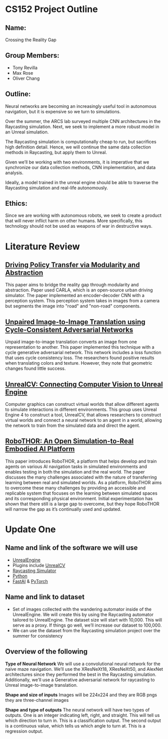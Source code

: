 # CS152 Project Outline

## Name:

Crossing the Reality Gap

## Group Members:

- Tony Revilla
- Max Rose
- Oliver Chang

## Outline:

Neural networks are becoming an increasingly useful tool in autonomous navigation, but it is expensive so we turn to simulations. 

Over the summer, the ARCS lab surveyed multiple CNN architectures in the Raycasting simulation. Next, we seek to implement a more robust model in an Unreal simulation. 

The Raycasting simulation is computationally cheap to run, but sacrifices high definition detail. Hence, we will continue the same data collection methods in Raycasting, but apply them to Unreal.

Given we’ll be working with two environments, it is imperative that we synchronize our data collection methods, CNN implementation, and data analysis. 

Ideally, a model trained in the unreal engine should be able to traverse the Raycasting simulation and real-life autonomously. 

## Ethics:

Since we are working with autonomous robots, we seek to create a product that will never inflict harm on other humans. More specifically, this technology should not be used as weapons of war in destructive ways.

# Literature Review

## [**Driving Policy Transfer via Modularity and Abstraction**](https://arxiv.org/pdf/1804.09364.pdf)

This paper aims to bridge the reality gap through modularity and abstraction. Paper used CARLA, which is an open-source urban driving simulator. The paper implemented an encoder-decoder CNN with a perception system. This perception system takes in images from a camera but segments the image into "road" and "non-road" components.

## [**Unpaired Image-to-Image Translation using Cycle-Consistent Adversarial Networks**](https://openaccess.thecvf.com/content_ICCV_2017/papers/Zhu_Unpaired_Image-To-Image_Translation_ICCV_2017_paper.pdf)

Unpaid image-to-image translation converts an image from one representation to another. This paper implemented this technique with a cycle generative adversarial network. This network includes a loss function that uses cycle consistency loss. The researchers found positive results when translating colors and texture. However, they note that geometric changes found little success.

## [**UnrealCV: Connecting Computer Vision to Unreal Engine**](https://link.springer.com/content/pdf/10.1007/978-3-319-49409-8_75.pdf)

Computer graphics can construct virtual worlds that allow different agents to simulate interactions in different environments. This group uses Unreal Engine 4 to construct a tool, UnrealCV, that allows researchers to construct virtual worlds and connect a neural network to an agent in a world, allowing the network to train from the simulated data and direct the agent.

## [**RoboTHOR: An Open Simulation-to-Real Embodied AI Platform**](https://arxiv.org/abs/2004.06799)

This paper introduces RoboTHOR, a platform that helps develop and train agents on various AI navigation tasks in simulated environments and enables testing in both the simulation and the real world. The paper discusses the many challenges associated with the nature of transferring learning between real and simulated worlds. As a platform, RoboTHOR aims to overcome these many challenges by providing an accessible and replicable system that focuses on the learning between simulated spaces and its corresponding physical environment. Initial experimentation has shown that there still is a large gap to overcome, but they hope RoboTHOR will narrow the gap as it’s continually used and updated.

# Update One

## Name and link of the software we will use

- [UnrealEngine](https://www.unrealengine.com/en-US/)
- Plugins include [UnrealCV](https://unrealcv.org/)
- [Raycasting Simulator](https://github.com/anthonyjclark/raycasting-simulation)
- [Python](https://www.python.org/)
- [FastAI](https://www.fast.ai/) & [PyTorch](https://pytorch.org/)

## Name and link to dataset

- Set of images collected with the wandering automator inside of the UnrealEngine. We will create this by using the Raycasting automator tailored to UnrealEngine. The dataset size will start with 10,000. This will serve as a proxy. If things go well, we’ll increase our dataset to 100,000. 
- We can use the dataset from the Raycasting simulation project over the summer for consistency

## Overview of the following

**Type of Neural Network**
We will use a convolutional neural network for the naive maze navigation. We’ll use the XResNeXt18, XResNeXt50, and AlexNet architectures since they performed the best in the Raycasting simulation. Additionally, we'll use a Generative adversarial network for raycasting to Unreal image-to-image translation. 

**Shape and size of inputs**
Images will be 224x224 and they are RGB pngs they are three-channel images 

**Shape and type of outputs**
The neural network will have two types of outputs. One is an integer indicating left, right, and straight. This will tell us which direction to turn in. This is a classification output.
The second output is a continuous value, which tells us which angle to turn at. This is a regression output.